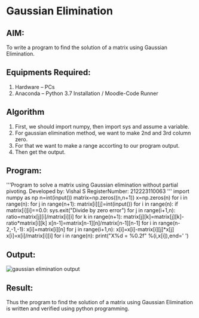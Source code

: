 # Gaussian Elimination

## AIM:
To write a program to find the solution of a matrix using Gaussian Elimination.

## Equipments Required:
1. Hardware – PCs
2. Anaconda – Python 3.7 Installation / Moodle-Code Runner

## Algorithm
1. First, we should import numpy, then import sys and assume a variable.
2. For gaussian elimination method, we want to make 2nd and 3rd column zero. 
3. For that we want to make a range accorting to our program output.
4. Then get the output.

## Program:
'''Program to solve a matrix using Gaussian elimination without partial pivoting.
Developed by: Vishal S
RegisterNumber: 212223110063
'''
import numpy as np
n=int(input())
matrix=np.zeros((n,n+1))
x=np.zeros(n)
for i in range(n):
    for j in range(n+1):
        matrix[i][j]=int(input())
for i in range(n):
    if matrix[i][i]==0.0:
        sys.exit("Divide by zero error")
    for j in range(i+1,n):
        ratio=matrix[j][i]/matrix[i][i]
        for k in range(n+1):
            matrix[j][k]=matrix[j][k]-ratio*matrix[i][k]
x[n-1]=matrix[n-1][n]/matrix[n-1][n-1]
for i in range(n-2,-1,-1):
    x[i]=matrix[i][n]
    for j in range(i+1,n):
        x[i]=x[i]-matrix[i][j]*x[j]
    x[i]=x[i]/matrix[i][i]
for i in range(n):
    print("X%d = %0.2f" %(i,x[i]),end=' ')

## Output:
![gaussian elimination output](https://github.com/vishal23000591/Gaussian/assets/147139719/85aa5f67-1498-4165-87c2-0a1d125a9c6d)



## Result:
Thus the program to find the solution of a matrix using Gaussian Elimination is written and verified using python programming.

